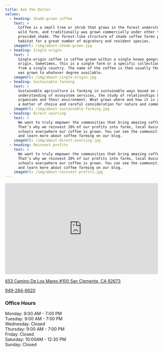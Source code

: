 ```yaml
---
title: Ask the Doctor
values:
  - heading: Shade-grown coffee
    text: >
      Coffee is a small tree or shrub that grows in the forest understory in its
      wild form, and traditionally was grown commercially under other trees that
      provided shade. The forest-like structure of shade coffee farms provides
      habitat for a great number of migratory and resident species.
    imageUrl: /img/about-shade-grown.jpg
  - heading: Single origin
    text: >
      Single-origin coffee is coffee grown within a single known geographic
      origin. Sometimes, this is a single farm or a specific collection of beans
      from a single country. The name of the coffee is then usually the place it
      was grown to whatever degree available.
    imageUrl: /img/about-single-origin.jpg
  - heading: Sustainable farming
    text: >
      Sustainable agriculture is farming in sustainable ways based on an
      understanding of ecosystem services, the study of relationships between
      organisms and their environment. What grows where and how it is grown are
      a matter of choice and careful consideration for nature and communities.
    imageUrl: /img/about-sustainable-farming.jpg
  - heading: Direct sourcing
    text: >
      We want to truly empower the communities that bring amazing coffee to you.
      That’s why we reinvest 20% of our profits into farms, local businesses and
      schools everywhere our coffee is grown. You can see the communities grow
      and learn more about coffee farming on our blog.
    imageUrl: /img/about-direct-sourcing.jpg
  - heading: Reinvest profits
    text: >
      We want to truly empower the communities that bring amazing coffee to you.
      That’s why we reinvest 20% of our profits into farms, local businesses and
      schools everywhere our coffee is grown. You can see the communities grow
      and learn more about coffee farming on our blog.
    imageUrl: /img/about-reinvest-profits.jpg
---
```

<iframe width="100%" height="300" src="https://maps.google.com/maps?width=300&amp;height=300&amp;hl=en&amp;q=653%20Camino%20De%20Los%20Mares%20%23100%20San%20Clemente%2C%20CA%2092673+(Trestles%20Chiropractic)&amp;ie=UTF8&amp;t=&amp;z=15&amp;iwloc=A&amp;output=embed" frameborder="0" scrolling="no" marginheight="0" marginwidth="0"><a href="https://www.maps.ie/map-my-route/">Draw map route</a></iframe>

[653 Camino De Los Mares #100
San Clemente, CA 92673](<https://maps.google.com/maps?q=131+w+el+portal,+san+clemente,+ca+92670&amp;ie=UTF-8&amp;hq=&amp;hnear=0x80dcf40ce2bafe29:0x680cd58aa6ba4cdc,131+W+El+Portal,+San+Clemente,+CA+92672&amp;gl=us&amp;ei=GPjIUe-kI8_oigLPhoHwBg&amp;ved=0CC8Q8gEwAA>)

[949-284-6620](tel:949-284-6620)

### Office Hours

Monday: 9:00 AM - 7:00 PM\
Tuesday: 9:00 AM - 7:00 PM\
Wednesday: Closed\
Thursday: 9:00 AM - 7:00 PM\
Friday: Closed\
Saturday: 10:00AM - 12:30 PM\
Sunday: Closed